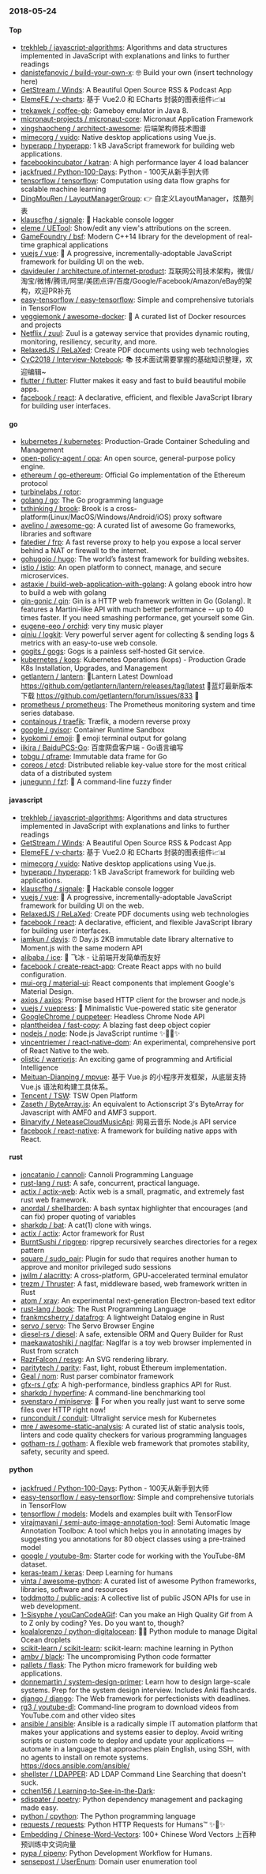 ### 2018-05-24

#### Top
* [trekhleb / javascript-algorithms](https://github.com/trekhleb/javascript-algorithms): Algorithms and data structures implemented in JavaScript with explanations and links to further readings
* [danistefanovic / build-your-own-x](https://github.com/danistefanovic/build-your-own-x): 🤓 Build your own (insert technology here)
* [GetStream / Winds](https://github.com/GetStream/Winds): A Beautiful Open Source RSS & Podcast App
* [ElemeFE / v-charts](https://github.com/ElemeFE/v-charts): 基于 Vue2.0 和 ECharts 封装的图表组件📈📊
* [trekawek / coffee-gb](https://github.com/trekawek/coffee-gb): Gameboy emulator in Java 8.
* [micronaut-projects / micronaut-core](https://github.com/micronaut-projects/micronaut-core): Micronaut Application Framework
* [xingshaocheng / architect-awesome](https://github.com/xingshaocheng/architect-awesome): 后端架构师技术图谱
* [mimecorg / vuido](https://github.com/mimecorg/vuido): Native desktop applications using Vue.js.
* [hyperapp / hyperapp](https://github.com/hyperapp/hyperapp): 1 kB JavaScript framework for building web applications.
* [facebookincubator / katran](https://github.com/facebookincubator/katran): A high performance layer 4 load balancer
* [jackfrued / Python-100-Days](https://github.com/jackfrued/Python-100-Days): Python - 100天从新手到大师
* [tensorflow / tensorflow](https://github.com/tensorflow/tensorflow): Computation using data flow graphs for scalable machine learning
* [DingMouRen / LayoutManagerGroup](https://github.com/DingMouRen/LayoutManagerGroup): 👉 自定义LayoutManager，炫酷列表
* [klauscfhq / signale](https://github.com/klauscfhq/signale): 👋 Hackable console logger
* [eleme / UETool](https://github.com/eleme/UETool): Show/edit any view's attributions on the screen.
* [GameFoundry / bsf](https://github.com/GameFoundry/bsf): Modern C++14 library for the development of real-time graphical applications
* [vuejs / vue](https://github.com/vuejs/vue): 🖖 A progressive, incrementally-adoptable JavaScript framework for building UI on the web.
* [davideuler / architecture.of.internet-product](https://github.com/davideuler/architecture.of.internet-product): 互联网公司技术架构，微信/淘宝/微博/腾讯/阿里/美团点评/百度/Google/Facebook/Amazon/eBay的架构，欢迎PR补充
* [easy-tensorflow / easy-tensorflow](https://github.com/easy-tensorflow/easy-tensorflow): Simple and comprehensive tutorials in TensorFlow
* [veggiemonk / awesome-docker](https://github.com/veggiemonk/awesome-docker): 🐳 A curated list of Docker resources and projects
* [Netflix / zuul](https://github.com/Netflix/zuul): Zuul is a gateway service that provides dynamic routing, monitoring, resiliency, security, and more.
* [RelaxedJS / ReLaXed](https://github.com/RelaxedJS/ReLaXed): Create PDF documents using web technologies
* [CyC2018 / Interview-Notebook](https://github.com/CyC2018/Interview-Notebook): 📚 技术面试需要掌握的基础知识整理，欢迎编辑~
* [flutter / flutter](https://github.com/flutter/flutter): Flutter makes it easy and fast to build beautiful mobile apps.
* [facebook / react](https://github.com/facebook/react): A declarative, efficient, and flexible JavaScript library for building user interfaces.

#### go
* [kubernetes / kubernetes](https://github.com/kubernetes/kubernetes): Production-Grade Container Scheduling and Management
* [open-policy-agent / opa](https://github.com/open-policy-agent/opa): An open source, general-purpose policy engine.
* [ethereum / go-ethereum](https://github.com/ethereum/go-ethereum): Official Go implementation of the Ethereum protocol
* [turbinelabs / rotor](https://github.com/turbinelabs/rotor): 
* [golang / go](https://github.com/golang/go): The Go programming language
* [txthinking / brook](https://github.com/txthinking/brook): Brook is a cross-platform(Linux/MacOS/Windows/Android/iOS) proxy software
* [avelino / awesome-go](https://github.com/avelino/awesome-go): A curated list of awesome Go frameworks, libraries and software
* [fatedier / frp](https://github.com/fatedier/frp): A fast reverse proxy to help you expose a local server behind a NAT or firewall to the internet.
* [gohugoio / hugo](https://github.com/gohugoio/hugo): The world’s fastest framework for building websites.
* [istio / istio](https://github.com/istio/istio): An open platform to connect, manage, and secure microservices.
* [astaxie / build-web-application-with-golang](https://github.com/astaxie/build-web-application-with-golang): A golang ebook intro how to build a web with golang
* [gin-gonic / gin](https://github.com/gin-gonic/gin): Gin is a HTTP web framework written in Go (Golang). It features a Martini-like API with much better performance -- up to 40 times faster. If you need smashing performance, get yourself some Gin.
* [eugene-eeo / orchid](https://github.com/eugene-eeo/orchid): very tiny music player
* [qiniu / logkit](https://github.com/qiniu/logkit): Very powerful server agent for collecting & sending logs & metrics with an easy-to-use web console.
* [gogits / gogs](https://github.com/gogits/gogs): Gogs is a painless self-hosted Git service.
* [kubernetes / kops](https://github.com/kubernetes/kops): Kubernetes Operations (kops) - Production Grade K8s Installation, Upgrades, and Management
* [getlantern / lantern](https://github.com/getlantern/lantern): 🔴Lantern Latest Download https://github.com/getlantern/lantern/releases/tag/latest 🔴蓝灯最新版本下载 https://github.com/getlantern/forum/issues/833 🔴
* [prometheus / prometheus](https://github.com/prometheus/prometheus): The Prometheus monitoring system and time series database.
* [containous / traefik](https://github.com/containous/traefik): Træfik, a modern reverse proxy
* [google / gvisor](https://github.com/google/gvisor): Container Runtime Sandbox
* [kyokomi / emoji](https://github.com/kyokomi/emoji): 🍣 emoji terminal output for golang
* [iikira / BaiduPCS-Go](https://github.com/iikira/BaiduPCS-Go): 百度网盘客户端 - Go语言编写
* [tobgu / qframe](https://github.com/tobgu/qframe): Immutable data frame for Go
* [coreos / etcd](https://github.com/coreos/etcd): Distributed reliable key-value store for the most critical data of a distributed system
* [junegunn / fzf](https://github.com/junegunn/fzf): 🌸 A command-line fuzzy finder

#### javascript
* [trekhleb / javascript-algorithms](https://github.com/trekhleb/javascript-algorithms): Algorithms and data structures implemented in JavaScript with explanations and links to further readings
* [GetStream / Winds](https://github.com/GetStream/Winds): A Beautiful Open Source RSS & Podcast App
* [ElemeFE / v-charts](https://github.com/ElemeFE/v-charts): 基于 Vue2.0 和 ECharts 封装的图表组件📈📊
* [mimecorg / vuido](https://github.com/mimecorg/vuido): Native desktop applications using Vue.js.
* [hyperapp / hyperapp](https://github.com/hyperapp/hyperapp): 1 kB JavaScript framework for building web applications.
* [klauscfhq / signale](https://github.com/klauscfhq/signale): 👋 Hackable console logger
* [vuejs / vue](https://github.com/vuejs/vue): 🖖 A progressive, incrementally-adoptable JavaScript framework for building UI on the web.
* [RelaxedJS / ReLaXed](https://github.com/RelaxedJS/ReLaXed): Create PDF documents using web technologies
* [facebook / react](https://github.com/facebook/react): A declarative, efficient, and flexible JavaScript library for building user interfaces.
* [iamkun / dayjs](https://github.com/iamkun/dayjs): ⏰ Day.js 2KB immutable date library alternative to Moment.js with the same modern API
* [alibaba / ice](https://github.com/alibaba/ice): 🚀 飞冰 - 让前端开发简单而友好
* [facebook / create-react-app](https://github.com/facebook/create-react-app): Create React apps with no build configuration.
* [mui-org / material-ui](https://github.com/mui-org/material-ui): React components that implement Google's Material Design.
* [axios / axios](https://github.com/axios/axios): Promise based HTTP client for the browser and node.js
* [vuejs / vuepress](https://github.com/vuejs/vuepress): 📝 Minimalistic Vue-powered static site generator
* [GoogleChrome / puppeteer](https://github.com/GoogleChrome/puppeteer): Headless Chrome Node API
* [planttheidea / fast-copy](https://github.com/planttheidea/fast-copy): A blazing fast deep object copier
* [nodejs / node](https://github.com/nodejs/node): Node.js JavaScript runtime ✨🐢🚀✨
* [vincentriemer / react-native-dom](https://github.com/vincentriemer/react-native-dom): An experimental, comprehensive port of React Native to the web.
* [olistic / warriorjs](https://github.com/olistic/warriorjs): An exciting game of programming and Artificial Intelligence
* [Meituan-Dianping / mpvue](https://github.com/Meituan-Dianping/mpvue): 基于 Vue.js 的小程序开发框架，从底层支持 Vue.js 语法和构建工具体系。
* [Tencent / TSW](https://github.com/Tencent/TSW): TSW Open Platform
* [Zaseth / ByteArray.js](https://github.com/Zaseth/ByteArray.js): An equivalent to Actionscript 3's ByteArray for Javascript with AMF0 and AMF3 support.
* [Binaryify / NeteaseCloudMusicApi](https://github.com/Binaryify/NeteaseCloudMusicApi): 网易云音乐 Node.js API service
* [facebook / react-native](https://github.com/facebook/react-native): A framework for building native apps with React.

#### rust
* [joncatanio / cannoli](https://github.com/joncatanio/cannoli): Cannoli Programming Language
* [rust-lang / rust](https://github.com/rust-lang/rust): A safe, concurrent, practical language.
* [actix / actix-web](https://github.com/actix/actix-web): Actix web is a small, pragmatic, and extremely fast rust web framework.
* [anordal / shellharden](https://github.com/anordal/shellharden): A bash syntax highlighter that encourages (and can fix) proper quoting of variables
* [sharkdp / bat](https://github.com/sharkdp/bat): A cat(1) clone with wings.
* [actix / actix](https://github.com/actix/actix): Actor framework for Rust
* [BurntSushi / ripgrep](https://github.com/BurntSushi/ripgrep): ripgrep recursively searches directories for a regex pattern
* [square / sudo_pair](https://github.com/square/sudo_pair): Plugin for sudo that requires another human to approve and monitor privileged sudo sessions
* [jwilm / alacritty](https://github.com/jwilm/alacritty): A cross-platform, GPU-accelerated terminal emulator
* [trezm / Thruster](https://github.com/trezm/Thruster): A fast, middleware based, web framework written in Rust
* [atom / xray](https://github.com/atom/xray): An experimental next-generation Electron-based text editor
* [rust-lang / book](https://github.com/rust-lang/book): The Rust Programming Language
* [frankmcsherry / datafrog](https://github.com/frankmcsherry/datafrog): A lightweight Datalog engine in Rust
* [servo / servo](https://github.com/servo/servo): The Servo Browser Engine
* [diesel-rs / diesel](https://github.com/diesel-rs/diesel): A safe, extensible ORM and Query Builder for Rust
* [maekawatoshiki / naglfar](https://github.com/maekawatoshiki/naglfar): Naglfar is a toy web browser implemented in Rust from scratch
* [RazrFalcon / resvg](https://github.com/RazrFalcon/resvg): An SVG rendering library.
* [paritytech / parity](https://github.com/paritytech/parity): Fast, light, robust Ethereum implementation.
* [Geal / nom](https://github.com/Geal/nom): Rust parser combinator framework
* [gfx-rs / gfx](https://github.com/gfx-rs/gfx): A high-performance, bindless graphics API for Rust.
* [sharkdp / hyperfine](https://github.com/sharkdp/hyperfine): A command-line benchmarking tool
* [svenstaro / miniserve](https://github.com/svenstaro/miniserve): 🌟 For when you really just want to serve some files over HTTP right now!
* [runconduit / conduit](https://github.com/runconduit/conduit): Ultralight service mesh for Kubernetes
* [mre / awesome-static-analysis](https://github.com/mre/awesome-static-analysis): A curated list of static analysis tools, linters and code quality checkers for various programming languages
* [gotham-rs / gotham](https://github.com/gotham-rs/gotham): A flexible web framework that promotes stability, safety, security and speed.

#### python
* [jackfrued / Python-100-Days](https://github.com/jackfrued/Python-100-Days): Python - 100天从新手到大师
* [easy-tensorflow / easy-tensorflow](https://github.com/easy-tensorflow/easy-tensorflow): Simple and comprehensive tutorials in TensorFlow
* [tensorflow / models](https://github.com/tensorflow/models): Models and examples built with TensorFlow
* [virajmavani / semi-auto-image-annotation-tool](https://github.com/virajmavani/semi-auto-image-annotation-tool): Semi Automatic Image Annotation Toolbox: A tool which helps you in annotating images by suggesting you annotations for 80 object classes using a pre-trained model
* [google / youtube-8m](https://github.com/google/youtube-8m): Starter code for working with the YouTube-8M dataset.
* [keras-team / keras](https://github.com/keras-team/keras): Deep Learning for humans
* [vinta / awesome-python](https://github.com/vinta/awesome-python): A curated list of awesome Python frameworks, libraries, software and resources
* [toddmotto / public-apis](https://github.com/toddmotto/public-apis): A collective list of public JSON APIs for use in web development.
* [1-Sisyphe / youCanCodeAGif](https://github.com/1-Sisyphe/youCanCodeAGif): Can you make an High Quality Gif from A to Z only by coding? Yes. Do you want to, though?
* [koalalorenzo / python-digitalocean](https://github.com/koalalorenzo/python-digitalocean): 🐍🐳 Python module to manage Digital Ocean droplets
* [scikit-learn / scikit-learn](https://github.com/scikit-learn/scikit-learn): scikit-learn: machine learning in Python
* [ambv / black](https://github.com/ambv/black): The uncompromising Python code formatter
* [pallets / flask](https://github.com/pallets/flask): The Python micro framework for building web applications.
* [donnemartin / system-design-primer](https://github.com/donnemartin/system-design-primer): Learn how to design large-scale systems. Prep for the system design interview. Includes Anki flashcards.
* [django / django](https://github.com/django/django): The Web framework for perfectionists with deadlines.
* [rg3 / youtube-dl](https://github.com/rg3/youtube-dl): Command-line program to download videos from YouTube.com and other video sites
* [ansible / ansible](https://github.com/ansible/ansible): Ansible is a radically simple IT automation platform that makes your applications and systems easier to deploy. Avoid writing scripts or custom code to deploy and update your applications — automate in a language that approaches plain English, using SSH, with no agents to install on remote systems. https://docs.ansible.com/ansible/
* [shellster / LDAPPER](https://github.com/shellster/LDAPPER): AD LDAP Command Line Searching that doesn't suck.
* [cchen156 / Learning-to-See-in-the-Dark](https://github.com/cchen156/Learning-to-See-in-the-Dark): 
* [sdispater / poetry](https://github.com/sdispater/poetry): Python dependency management and packaging made easy.
* [python / cpython](https://github.com/python/cpython): The Python programming language
* [requests / requests](https://github.com/requests/requests): Python HTTP Requests for Humans™ ✨🍰✨
* [Embedding / Chinese-Word-Vectors](https://github.com/Embedding/Chinese-Word-Vectors): 100+ Chinese Word Vectors 上百种预训练中文词向量
* [pypa / pipenv](https://github.com/pypa/pipenv): Python Development Workflow for Humans.
* [sensepost / UserEnum](https://github.com/sensepost/UserEnum): Domain user enumeration tool
